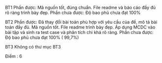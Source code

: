 BT1
	Phần được: 
		Mã nguồn tốt, đúng chuẩn. File readme và báo cáo đầy đủ rõ ràng trình bày đẹp.
	Phần chưa được: 
		Độ bao phủ chưa đạt 100%
		
BT2
	Phần được: 
		Đã thay đổi bài toán phù hợp với yêu cầu của đề, mô tả bài toán đầy đủ.
		Mã nguồn tốt. File readme trình bày đẹp.
		Áp dụng MCDC vào bài tập và sinh ra test case và phân tích chi khá rõ ràng.
	Phần chưa được:
		Độ bao phủ chưa đạt 100% ( 99,7%)
		
BT3
	Không có thư mục BT3 
	
Điểm : 6
